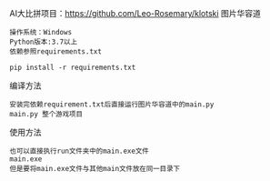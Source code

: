AI大比拼项目：https://github.com/Leo-Rosemary/klotski
图片华容道


    操作系统：Windows
    Python版本:3.7以上
    依赖参照requirements.txt

    pip install -r requirements.txt

编译方法

    安装完依赖requirement.txt后直接运行图片华容道中的main.py
    main.py 整个游戏项目
    
使用方法

    也可以直接执行run文件夹中的main.exe文件
    main.exe
    但是要将main.exe文件与其他main文件放在同一目录下
